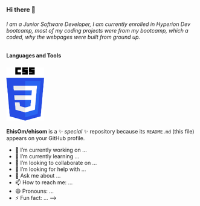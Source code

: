 ### Hi there 👋



###### I am a Junior Software Developer, I am currently enrolled in Hyperion Dev bootcamp, most of my coding projects were from my bootcamp, which a coded, why the webpages were built from ground up.



#### Languages and Tools
### <img src="images/CSS3_logo.svg.png" alt="CSS 3 Image" width= "100">


**EhisOm/ehisom** is a ✨ _special_ ✨ repository because its `README.md` (this file) appears on your GitHub profile.









- 🔭 I’m currently working on ...
- 🌱 I’m currently learning ...
- 👯 I’m looking to collaborate on ...
- 🤔 I’m looking for help with ...
- 💬 Ask me about ...
- 📫 How to reach me: ...
- 😄 Pronouns: ...
- ⚡ Fun fact: ...
-->
